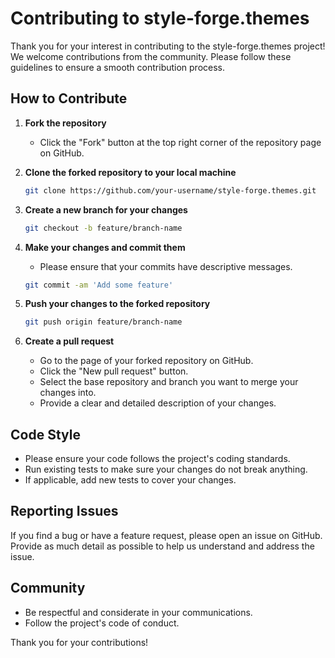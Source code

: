 
# Contributing to style-forge.themes

Thank you for your interest in contributing to the style-forge.themes project! We welcome contributions from the community. Please follow these guidelines to ensure a smooth contribution process.

## How to Contribute

1. **Fork the repository**
   - Click the "Fork" button at the top right corner of the repository page on GitHub.

2. **Clone the forked repository to your local machine**
   ```bash
   git clone https://github.com/your-username/style-forge.themes.git
   ```

3. **Create a new branch for your changes**
   ```bash
   git checkout -b feature/branch-name
   ```

4. **Make your changes and commit them**
   - Please ensure that your commits have descriptive messages.
   ```bash
   git commit -am 'Add some feature'
   ```

5. **Push your changes to the forked repository**
   ```bash
   git push origin feature/branch-name
   ```

6. **Create a pull request**
   - Go to the page of your forked repository on GitHub.
   - Click the "New pull request" button.
   - Select the base repository and branch you want to merge your changes into.
   - Provide a clear and detailed description of your changes.

## Code Style

- Please ensure your code follows the project's coding standards.
- Run existing tests to make sure your changes do not break anything.
- If applicable, add new tests to cover your changes.

## Reporting Issues

If you find a bug or have a feature request, please open an issue on GitHub. Provide as much detail as possible to help us understand and address the issue.

## Community

- Be respectful and considerate in your communications.
- Follow the project's code of conduct.

Thank you for your contributions!
